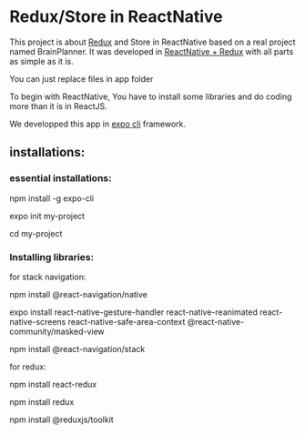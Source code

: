 # Redux/Store in ReactNative

This project is about [Redux](https://redux.js.org/) and Store in ReactNative based on a real project named BrainPlanner. It was developed in [ReactNative + Redux](https://redux.js.org/) with all parts as simple as it is.

You can just replace files in app folder

To begin with ReactNative, You have to install some libraries and do coding more than it is in ReactJS.

We developped this app in [expo cli](https://docs.expo.io/) framework.

## installations:

### essential installations:

npm install -g expo-cli

expo init my-project

cd my-project

### Installing libraries:

for stack navigation:

npm install @react-navigation/native

expo install react-native-gesture-handler react-native-reanimated react-native-screens react-native-safe-area-context @react-native-community/masked-view

npm install @react-navigation/stack

for redux:

npm install react-redux

npm install redux

npm install @reduxjs/toolkit

